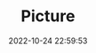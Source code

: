 ---
weight: 1
images:
- /images/edited/105.jpeg
title: Picture
date: 2022-10-24 22:59:53
tags:
- luminar
- work
---